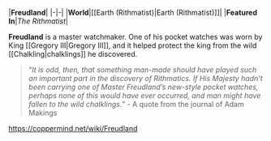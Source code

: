 |**Freudland**|
|-|-|
|**World**|[[Earth (Rithmatist)\|Earth (Rithmatist)]]|
|**Featured In**|*The Rithmatist*|

**Freudland** is a master watchmaker.
One of his pocket watches was worn by King [[Gregory III\|Gregory III]], and it helped protect the king from the wild [[Chalkling\|chalklings]] he discovered.

>“*It is odd, then, that something man-made should have played such an important part in the discovery of Rithmatics. If His Majesty hadn’t been carrying one of Master Freudland’s new-style pocket watches, perhaps none of this would have ever occurred, and man might have fallen to the wild chalklings.*”
\- A quote from the journal of Adam Makings




https://coppermind.net/wiki/Freudland